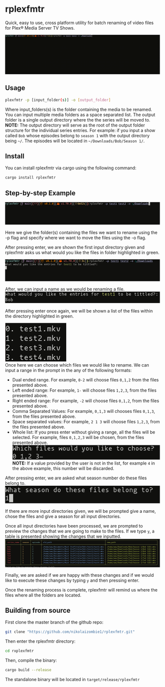 # rplexfmtr

Quick, easy to use, cross platform utility for batch renaming of video files for Plex® Media Server TV Shows.

![rplexfmtr Demo](README/demo.gif)


## Usage
```bash
plexfmtr -p [input_folder(s)] -o [output_folder]
```
Where input_folders(s) is the folder containing the media to be renamed. You can input multiple media folders as a space separated list.
The output folder is a single output directory where the the series will be moved to. \
**NOTE:** The output directory will serve as the root of the output folder structure for the individual series entries. For example: if you input a show called `Bob` whose episodes belong to `season 1` with the output directory being `~/`. The episodes will be located in `~/Downloads/Bob/Season 1/`.

## Install 
You can install rplexfmtr via cargo using the following command:
```bash
cargo install rplexfmtr
```

## Step-by-step Example

![Command Invocation Example](README/Command%20Invocation.png)

Here we give the folder(s) containing the files we want to rename using the -p flag and specify where we want to move the files using the -o flag.

After pressing enter, we are shown the first input directory given and rplexfmtr asks us what would you like the files in folder highlighted in green.

![Name Prompt](README/Name%20Prompt.png)

After, we can input a name as we would be renaming a file.
![Entering A Name](README/Entering%20a%20name.png)

After pressing enter once again, we will be shown a list of the files within the directory highlighted in green.

![Display Directory Files](README/Display%20directory%20files.png) \
Once here we can choose which files we would like to rename. We can input a range in the prompt in the any of the following formats:
- Dual ended range. For example, `0-2` will choose files `0,1,2` from the files presented above.
- Left ended range: For example, `1-` will choose files `1,2,3`, from the files presented above.
- Right ended range: For example, `-2` will choose files `0,1,2`, from the files presented above.
- Comma Separated Values: For example, `0,1,3` will chooses files `0,1,3`, from the files presented above.
- Space separated values: For example, `2 1 3` will choose files `1,2,3`, from the files presented above.
- Whole list: If you press enter without giving a range, all the files will be selected. For example, files `0,1,2,3` will be chosen, from the files presented above.
![Entering a Range](README/Entering%20a%20range.png)
**NOTE:** If a value provided by the user is not in the list, for example `4` in the above example, this number will be discarded.

After pressing enter, we are asked what season number do these files belong to.
![Entering a season](README/Entering%20a%20season.png)  

If there are more input directories given, we will be prompted give a name, chose the files and give a season for all input directories.

Once all input directories have been processed, we are prompted to preview the changes that we are going to make to the files. If we type `y`, a table is presented showing the changes that we inputted.
![Preview Changes](README/Preview%20Changes.png)

Finally, we are asked if we are happy with these changes and if we would like to execute these changes by typing `y` and then pressing enter. 

Once the renaming process is complete, rplexfmtr will remind us where the files where all the folders are located.

## Building from source
First clone the master branch of the github repo:
```bash
git clone "https://github.com/nikolaizombie1/rplexfmtr.git"
```
Then enter the rplexfmtr directory:
```bash
cd rxplexfmtr
```
Then, compile the binary:
```bash
cargo build --release
```
The standalone binary will be located in `target/release/rplexfmtr`